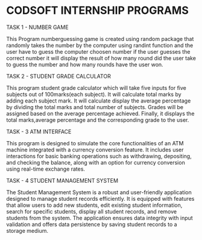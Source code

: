 # CODSOFT INTERNSHIP PROGRAMS

TASK 1 - NUMBER GAME

This Program numberguessing game is created using random package that randomly takes the number by the computer using randint function and the user have to guess the computer choosen number 
if the user guesses the correct number it will display the result of how many round did the user take to guess the number and how many rounds have the user won.

TASK 2 - STUDENT GRADE CALCULATOR

This program student grade calculator which will take five inputs for five subjects out of 100marks(each subject). It will calculate total marks by adding each subject mark. 
It will calculate display the average percentage by dividing the total marks and total number of subjects. Grades will be assigned based on the average percentage achieved.
Finally, it displays the total marks,average percentage and the corresponding grade to the user.

TASK - 3 ATM INTERFACE

This program is designed to simulate the core functionalities of an ATM machine integrated with a currency conversion feature. It includes user interactions for basic banking operations such as withdrawing, depositing, and checking the balance, along with an option for currency conversion using real-time exchange rates.

TASK - 4 STUDENT MANAGEMENT SYSTEM

The Student Management System is a robust and user-friendly application designed to manage student records efficiently. It is equipped with features that allow users to add new students, edit existing student information, search for specific students, display all student records, and remove students from the system. The application ensures data integrity with input validation and offers data persistence by saving student records to a storage medium.


